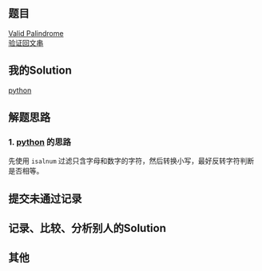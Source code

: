 ## 题目

[Valid Palindrome](https://leetcode.com/problems/valid-palindrome/) <br/> [验证回文串](https://leetcode-cn.com/problems/valid-palindrome/)

## 我的Solution

[python](../125/125_valid_palindrome.py)

## 解题思路

### 1. [python](../125/125_valid_palindrome.py) 的思路

先使用 `isalnum` 过滤只含字母和数字的字符，然后转换小写，最好反转字符判断是否相等。

## 提交未通过记录

## 记录、比较、分析别人的Solution

## 其他
